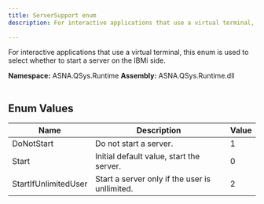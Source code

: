 ```yaml
---
title: ServerSupport enum
description: For interactive applications that use a virtual terminal, this enum is used to select whether to start a server on the IBMi side.

---
```


For interactive applications that use a virtual terminal, this enum is used to select whether to start a server on the IBMi side.

**Namespace:** ASNA.QSys.Runtime
**Assembly:** ASNA.QSys.Runtime.dll
<br>
<br>

## Enum Values

| Name | Description | Value
| --- | --- | --- 
| DoNotStart | Do not start a server. | 1 |
| Start | Initial default value, start the server. | 0 |
| StartIfUnlimitedUser | Start a server only if the user is unllimited. | 2 |
